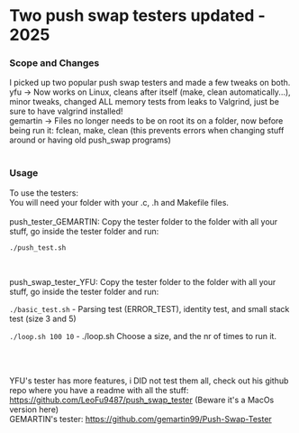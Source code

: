 # Two push swap testers updated - 2025
### Scope and Changes
I picked up two popular push swap testers and made a few tweaks on both.
<br>
yfu -> Now works on Linux, cleans after itself (make, clean automatically...), minor tweaks, changed ALL memory tests from leaks to Valgrind, just be sure to have valgrind installed!
<br>
gemartin -> Files no longer needs to be on root its on a folder, now before being run it: fclean, make, clean (this prevents errors when changing stuff around or having old push_swap programs) <br> <br>

### Usage
To use the testers:
<br>
You will need your folder with your .c, .h and Makefile files.<br>
<br> push_tester_GEMARTIN: Copy the tester folder to the folder with all your stuff, go inside the tester folder and run: 

```./push_test.sh```

<br>

push_swap_tester_YFU: Copy the tester folder to the folder with all your stuff, go inside the tester folder and run:  

```./basic_test.sh```  -  Parsing test (ERROR_TEST), identity test, and small stack test (size 3 and 5)

```./loop.sh 100 10``` - ./loop.sh <stack size> <loop times>  Choose a size, and the nr of times to run it.
<br>

<br><br>

YFU's tester has more features, i DID not test them all, check out his github repo where you have a readme with all the stuff:
https://github.com/LeoFu9487/push_swap_tester
(Beware it's a MacOs version here)
<br>
GEMARTIN's tester:
https://github.com/gemartin99/Push-Swap-Tester
<br>
